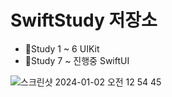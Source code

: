 # SwiftStudy 저장소

- 🎯Study 1 ~ 6 UIKit 
- 🎯Study 7 ~ 진행중 SwiftUI

![스크린샷 2024-01-02 오전 12 54 45](https://github.com/h2kangrok/SwiftStudy/assets/129154834/cbeb0c0b-53ba-4193-b59e-7a6316f0a105)



